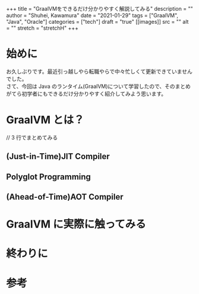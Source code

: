 +++
title = "GraalVMをできるだけ分かりやすく解説してみる"
description = ""
author = "Shuhei, Kawamura"
date = "2021-01-29"
tags = ["GraalVM", "Java", "Oracle"]
categories = ["tech"]
draft = "true"
[[images]]
  src = ""
  alt = ""
  stretch = "stretchH"
+++

# 始めに

お久しぶりです。最近引っ越しやら転職やらで中々忙しくて更新できていませんでした。  
さて、今回は Java のランタイム(GraalVM)について学習したので、そのまとめがてら初学者にもできるだけ分かりやすく紹介してみよう思います。

# GraalVM とは？

// 3 行でまとめてみる

## (Just-in-Time)JIT Compiler

## Polyglot Programming

## (Ahead-of-Time)AOT Compiler

# GraalVM に実際に触ってみる

##

# 終わりに

# 参考
